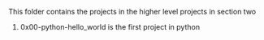 This folder contains the projects in the higher level projects in section two

1. 0x00-python-hello_world is the first project in python
